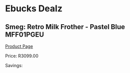 
# Ebucks Dealz
## Smeg: Retro Milk Frother - Pastel Blue MFF01PGEU
[Product Page](https://www.ebucks.com/web/shop/productSelected.do?prodId=1169617746&catId=704984897)

Price: R3099.00

Savings: 


	